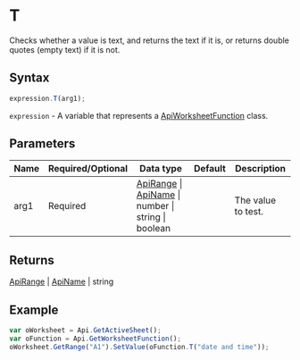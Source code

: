 # T

Checks whether a value is text, and returns the text if it is, or returns double quotes (empty text) if it is not.

## Syntax

```javascript
expression.T(arg1);
```

`expression` - A variable that represents a [ApiWorksheetFunction](../ApiWorksheetFunction.md) class.

## Parameters

| **Name** | **Required/Optional** | **Data type** | **Default** | **Description** |
| ------------- | ------------- | ------------- | ------------- | ------------- |
| arg1 | Required | [ApiRange](../../ApiRange/ApiRange.md) \| [ApiName](../../ApiName/ApiName.md) \| number \| string \| boolean |  | The value to test. |

## Returns

[ApiRange](../../ApiRange/ApiRange.md) \| [ApiName](../../ApiName/ApiName.md) \| string

## Example



```javascript
var oWorksheet = Api.GetActiveSheet();
var oFunction = Api.GetWorksheetFunction();
oWorksheet.GetRange("A1").SetValue(oFunction.T("date and time"));
```

